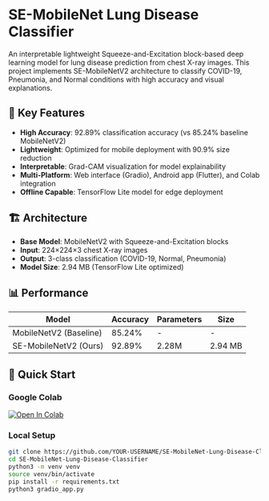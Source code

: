 # SE-MobileNet Lung Disease Classifier

An interpretable lightweight Squeeze-and-Excitation block-based deep learning model for lung disease prediction from chest X-ray images. This project implements SE-MobileNetV2 architecture to classify COVID-19, Pneumonia, and Normal conditions with high accuracy and visual explanations.

## 🎯 Key Features

- **High Accuracy**: 92.89% classification accuracy (vs 85.24% baseline MobileNetV2)
- **Lightweight**: Optimized for mobile deployment with 90.9% size reduction
- **Interpretable**: Grad-CAM visualization for model explainability
- **Multi-Platform**: Web interface (Gradio), Android app (Flutter), and Colab integration
- **Offline Capable**: TensorFlow Lite model for edge deployment

## 🏗️ Architecture

- **Base Model**: MobileNetV2 with Squeeze-and-Excitation blocks
- **Input**: 224×224×3 chest X-ray images
- **Output**: 3-class classification (COVID-19, Normal, Pneumonia)
- **Model Size**: 2.94 MB (TensorFlow Lite optimized)

## 📊 Performance

| Model                  | Accuracy | Parameters | Size    |
| ---------------------- | -------- | ---------- | ------- |
| MobileNetV2 (Baseline) | 85.24%   | -          | -       |
| SE-MobileNetV2 (Ours)  | 92.89%   | 2.28M      | 2.94 MB |

## 🚀 Quick Start

### Google Colab

[![Open In Colab](https://colab.research.google.com/assets/colab-badge.svg)](https://colab.research.google.com/github/YOUR-USERNAME/SE-MobileNet-Lung-Disease-Classifier/blob/main/training.ipynb)

### Local Setup

```bash
git clone https://github.com/YOUR-USERNAME/SE-MobileNet-Lung-Disease-Classifier.git
cd SE-MobileNet-Lung-Disease-Classifier
python3 -m venv venv
source venv/bin/activate
pip install -r requirements.txt
python3 gradio_app.py
```
